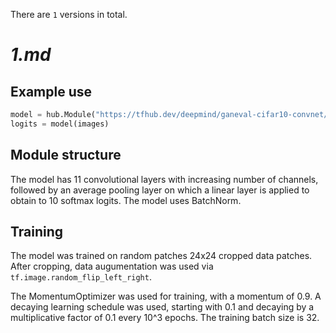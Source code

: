 There are `1` versions in total.

# _1.md_
## Example use
```python
model = hub.Module("https://tfhub.dev/deepmind/ganeval-cifar10-convnet/1")
logits = model(images)
```

## Module structure

The model has 11 convolutional layers with increasing number of channels, 
followed by an average pooling layer on which a linear layer is applied to 
obtain to 10 softmax logits. The model uses BatchNorm. 


## Training

The model was trained on random patches 24x24 cropped data patches. 
After cropping, data augumentation was used via 
`tf.image.random_flip_left_right`.

The MomentumOptimizer was used for training, with a momentum of 0.9. A decaying
learning schedule was used, starting with 0.1 and decaying by a multiplicative
factor of 0.1 every 10^3 epochs. The training batch size is 32.